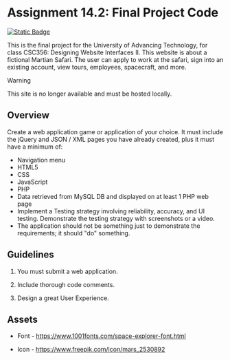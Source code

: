 # Assignment 14.2: Final Project Code

[![Static Badge](https://img.shields.io/badge/Objective-ACS.1-purple)](https://pchapman-uat.github.io/Boards/ACS/#objective1)

This is the final project for the University of Advancing Technology, for class CSC356: Designing Website Interfaces II. This website is about a fictional Martian Safari. The user can apply to work at the safari, sign into an existing account, view tours, employees, spacecraft, and more.

> [!WARNING]
> This site is no longer available and must be hosted locally. 

## Overview

Create a web application game or application of your choice. It must include the jQuery and JSON / XML pages you have already created, plus it must have a minimum of:

- Navigation menu
- HTML5
- CSS
- JavaScript
- PHP
- Data retrieved from MySQL DB and displayed on at least 1 PHP web page
- Implement a Testing strategy involving reliability, accuracy, and UI testing. Demonstrate the testing strategy with screenshots or a video.
- The application should not be something just to demonstrate the requirements; it should "do" something.

## Guidelines 

1. You must submit a web application. 

2. Include thorough code comments.

3. Design a great User Experience.

## Assets

* Font - https://www.1001fonts.com/space-explorer-font.html

* Icon - https://www.freepik.com/icon/mars_2530892
